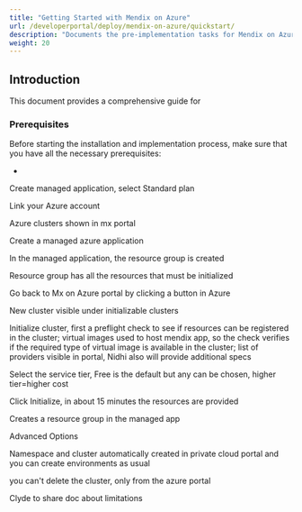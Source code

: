 ```yaml
---
title: "Getting Started with Mendix on Azure"
url: /developerportal/deploy/mendix-on-azure/quickstart/
description: "Documents the pre-implementation tasks for Mendix on Azure."
weight: 20
---
```


## Introduction

This document provides a comprehensive guide for 

### Prerequisites

Before starting the installation and implementation process, make sure that you have all the necessary prerequisites:

* 

Create managed application, select Standard plan

Link your Azure account

Azure clusters shown in mx portal

Create a managed azure application

In the managed application, the resource group is created

Resource group has all the resources that must be initialized

Go back to Mx on Azure portal by clicking a button in Azure

New cluster visible under initializable clusters

Initialize cluster, first a preflight check to see if resources can be registered in the cluster; virtual images used to host mendix app, so the check verifies if the required type of virtual image is available in the cluster; list of providers visible in portal, Nidhi also will provide additional specs

Select the service tier, Free is the default but any can be chosen, higher tier=higher cost

Click Initialize, in about 15 minutes the resources are provided

Creates a resource group in the managed app

Advanced Options

Namespace and cluster automatically created in private cloud portal and you can create environments as usual

you can't delete the cluster, only from the azure portal

Clyde to share doc about limitations